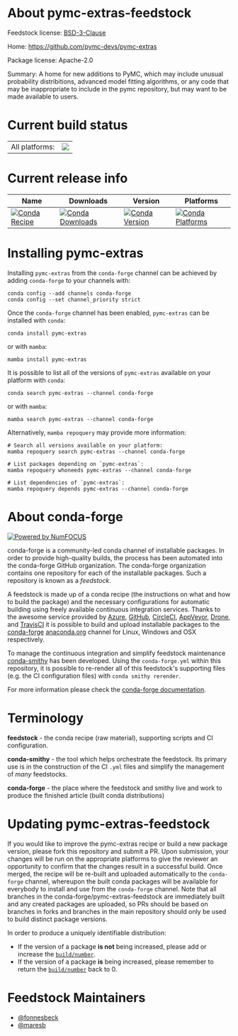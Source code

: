About pymc-extras-feedstock
===========================

Feedstock license: [BSD-3-Clause](https://github.com/conda-forge/pymc-extras-feedstock/blob/main/LICENSE.txt)

Home: https://github.com/pymc-devs/pymc-extras

Package license: Apache-2.0

Summary: A home for new additions to PyMC, which may include unusual probability distribitions, advanced model fitting algorithms, or any code that may be inappropriate to include in the pymc repository, but may want to be made available to users.

Current build status
====================


<table><tr><td>All platforms:</td>
    <td>
      <a href="https://dev.azure.com/conda-forge/feedstock-builds/_build/latest?definitionId=24414&branchName=main">
        <img src="https://dev.azure.com/conda-forge/feedstock-builds/_apis/build/status/pymc-extras-feedstock?branchName=main">
      </a>
    </td>
  </tr>
</table>

Current release info
====================

| Name | Downloads | Version | Platforms |
| --- | --- | --- | --- |
| [![Conda Recipe](https://img.shields.io/badge/recipe-pymc--extras-green.svg)](https://anaconda.org/conda-forge/pymc-extras) | [![Conda Downloads](https://img.shields.io/conda/dn/conda-forge/pymc-extras.svg)](https://anaconda.org/conda-forge/pymc-extras) | [![Conda Version](https://img.shields.io/conda/vn/conda-forge/pymc-extras.svg)](https://anaconda.org/conda-forge/pymc-extras) | [![Conda Platforms](https://img.shields.io/conda/pn/conda-forge/pymc-extras.svg)](https://anaconda.org/conda-forge/pymc-extras) |

Installing pymc-extras
======================

Installing `pymc-extras` from the `conda-forge` channel can be achieved by adding `conda-forge` to your channels with:

```
conda config --add channels conda-forge
conda config --set channel_priority strict
```

Once the `conda-forge` channel has been enabled, `pymc-extras` can be installed with `conda`:

```
conda install pymc-extras
```

or with `mamba`:

```
mamba install pymc-extras
```

It is possible to list all of the versions of `pymc-extras` available on your platform with `conda`:

```
conda search pymc-extras --channel conda-forge
```

or with `mamba`:

```
mamba search pymc-extras --channel conda-forge
```

Alternatively, `mamba repoquery` may provide more information:

```
# Search all versions available on your platform:
mamba repoquery search pymc-extras --channel conda-forge

# List packages depending on `pymc-extras`:
mamba repoquery whoneeds pymc-extras --channel conda-forge

# List dependencies of `pymc-extras`:
mamba repoquery depends pymc-extras --channel conda-forge
```


About conda-forge
=================

[![Powered by
NumFOCUS](https://img.shields.io/badge/powered%20by-NumFOCUS-orange.svg?style=flat&colorA=E1523D&colorB=007D8A)](https://numfocus.org)

conda-forge is a community-led conda channel of installable packages.
In order to provide high-quality builds, the process has been automated into the
conda-forge GitHub organization. The conda-forge organization contains one repository
for each of the installable packages. Such a repository is known as a *feedstock*.

A feedstock is made up of a conda recipe (the instructions on what and how to build
the package) and the necessary configurations for automatic building using freely
available continuous integration services. Thanks to the awesome service provided by
[Azure](https://azure.microsoft.com/en-us/services/devops/), [GitHub](https://github.com/),
[CircleCI](https://circleci.com/), [AppVeyor](https://www.appveyor.com/),
[Drone](https://cloud.drone.io/welcome), and [TravisCI](https://travis-ci.com/)
it is possible to build and upload installable packages to the
[conda-forge](https://anaconda.org/conda-forge) [anaconda.org](https://anaconda.org/)
channel for Linux, Windows and OSX respectively.

To manage the continuous integration and simplify feedstock maintenance
[conda-smithy](https://github.com/conda-forge/conda-smithy) has been developed.
Using the ``conda-forge.yml`` within this repository, it is possible to re-render all of
this feedstock's supporting files (e.g. the CI configuration files) with ``conda smithy rerender``.

For more information please check the [conda-forge documentation](https://conda-forge.org/docs/).

Terminology
===========

**feedstock** - the conda recipe (raw material), supporting scripts and CI configuration.

**conda-smithy** - the tool which helps orchestrate the feedstock.
                   Its primary use is in the construction of the CI ``.yml`` files
                   and simplify the management of *many* feedstocks.

**conda-forge** - the place where the feedstock and smithy live and work to
                  produce the finished article (built conda distributions)


Updating pymc-extras-feedstock
==============================

If you would like to improve the pymc-extras recipe or build a new
package version, please fork this repository and submit a PR. Upon submission,
your changes will be run on the appropriate platforms to give the reviewer an
opportunity to confirm that the changes result in a successful build. Once
merged, the recipe will be re-built and uploaded automatically to the
`conda-forge` channel, whereupon the built conda packages will be available for
everybody to install and use from the `conda-forge` channel.
Note that all branches in the conda-forge/pymc-extras-feedstock are
immediately built and any created packages are uploaded, so PRs should be based
on branches in forks and branches in the main repository should only be used to
build distinct package versions.

In order to produce a uniquely identifiable distribution:
 * If the version of a package **is not** being increased, please add or increase
   the [``build/number``](https://docs.conda.io/projects/conda-build/en/latest/resources/define-metadata.html#build-number-and-string).
 * If the version of a package **is** being increased, please remember to return
   the [``build/number``](https://docs.conda.io/projects/conda-build/en/latest/resources/define-metadata.html#build-number-and-string)
   back to 0.

Feedstock Maintainers
=====================

* [@fonnesbeck](https://github.com/fonnesbeck/)
* [@maresb](https://github.com/maresb/)

